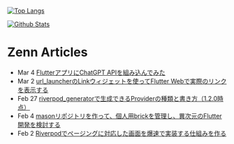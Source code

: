 [![Top Langs](https://github-readme-stats.vercel.app/api/top-langs?username=K9i-0&langs_count=8&layout=compact)](https://github.com/anuraghazra/github-readme-stats)

[![Github Stats](https://github-readme-stats.vercel.app/api?username=K9i-0&count_private=true&show_icons=true)](https://github.com/anuraghazra/github-readme-stats)

# Zenn Articles

<!-- profile updater begin: zenn -->
- Mar 4 [FlutterアプリにChatGPT APIを組み込んでみた](https://zenn.dev/toridori/articles/25c310b2dad300)
- Mar 2 [url_launcherのLinkウィジェットを使ってFlutter Webで実際のリンクを表示する](https://zenn.dev/toridori/articles/e95423b1542a7c)
- Feb 27 [riverpod_generatorで生成できるProviderの種類と書き方（1.2.0時点）](https://zenn.dev/toridori/articles/754f097b86911e)
- Feb 4 [masonリポジトリを作って、個人用brickを管理し、異次元のFlutter開発を検討する](https://zenn.dev/toridori/articles/859aa1999ece9a)
- Feb 2 [Riverpodでページングに対応した画面を爆速で実装する仕組みを作る](https://zenn.dev/toridori/articles/b8c333e1bb8b9b)
<!-- profile updater end: zenn -->

<!--
**K9i-0/K9i-0** is a ✨ _special_ ✨ repository because its `README.md` (this file) appears on your GitHub profile.

Here are some ideas to get you started:

- 🔭 I’m currently working on ...
- 🌱 I’m currently learning ...
- 👯 I’m looking to collaborate on ...
- 🤔 I’m looking for help with ...
- 💬 Ask me about ...
- 📫 How to reach me: ...
- 😄 Pronouns: ...
- ⚡ Fun fact: ...
-->
